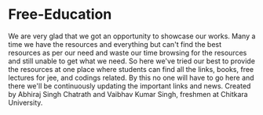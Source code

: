 # Free-Education
We are very glad that we got an opportunity to showcase our works. Many a time we have the resources and everything but can't find the best resources as per 
our need and waste our time browsing for the resources and still unable to get what we need. So here we've tried our best to provide the resources at one place 
where students can find all the links, books, free lectures for jee, and codings related. By this no one will have to go here and there we'll be continuously 
updating the important links and news. 
Created by Abhiraj Singh Chatrath and Vaibhav Kumar Singh, freshmen at Chitkara University.
